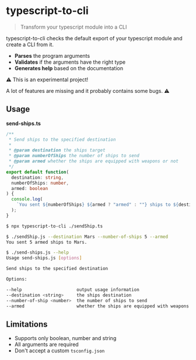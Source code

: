 # typescript-to-cli

> Transform your typescript module into a CLI

typescript-to-cli checks the default export of your typescript module and create a CLI from it.

- **Parses** the program arguments
- **Validates** if the arguments have the right type
- **Generates help** based on the documentation

:warning:
This is an experimental project!

A lot of features are missing and it probably contains some bugs.
:warning:

## Usage

**send-ships.ts**

```typescript
/**
 * Send ships to the specified destination
 *
 * @param destination the ships target
 * @param numberOfShips the number of ships to send
 * @param armed whether the ships are equipped with weapons or not
 */
export default function(
  destination: string,
  numberOfShips: number,
  armed: boolean
) {
  console.log(
    `You sent ${numberOfShips} ${armed ? "armed" : ""} ships to ${destination}.`
  );
}
```

```sh
$ npx typescript-to-cli ./sendShip.ts

$ ./sendShip.js --destination Mars --number-of-ships 5 --armed
You sent 5 armed ships to Mars.

$ ./send-ships.js --help
Usage send-ships.js [options]

Send ships to the specified destination

Options:

--help                     output usage information
--destination <string>     the ships destination
--number-of-ship <number>  the number of ships to send
--armed                    whether the ships are equipped with weapons or not
```

## Limitations

- Supports only boolean, number and string
- All arguments are required
- Don't accept a custom `tsconfig.json`
